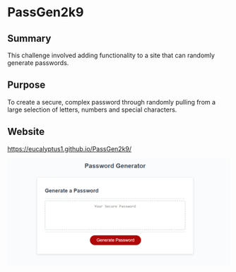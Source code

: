 # PassGen2k9

## Summary
This challenge involved adding functionality to a site that can randomly generate passwords.

## Purpose
To create a secure, complex password through randomly pulling from a large selection of letters, numbers and special characters.

## Website
https://eucalyptus1.github.io/PassGen2k9/

![screenshot](./screenshot.png)